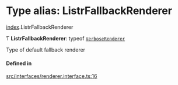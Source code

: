 # Type alias: ListrFallbackRenderer

[index](../modules/index.md).ListrFallbackRenderer

Ƭ **ListrFallbackRenderer**: typeof [`VerboseRenderer`](../classes/renderer_verbose_renderer.VerboseRenderer.md)

Type of default fallback renderer

#### Defined in

[src/interfaces/renderer.interface.ts:16](https://github.com/cenk1cenk2/listr2/blob/a554689/src/interfaces/renderer.interface.ts#L16)
